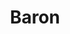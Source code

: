 ---
title: "Baron"
summary: "UK psych band BARON was formed in 2008 by Diagonal members Alex Crispin and Luke Foster, later joined by Peter Evans and Blue Firth. They released their debut album in 2010."
image: "baron.jpg"
---